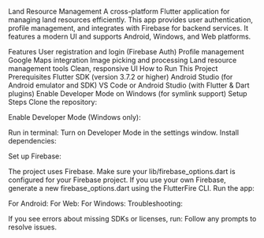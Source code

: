 Land Resource Management
A cross-platform Flutter application for managing land resources efficiently.
This app provides user authentication, profile management, and integrates with Firebase for backend services.
It features a modern UI and supports Android, Windows, and Web platforms.

Features
User registration and login (Firebase Auth)
Profile management
Google Maps integration
Image picking and processing
Land resource management tools
Clean, responsive UI
How to Run This Project
Prerequisites
Flutter SDK (version 3.7.2 or higher)
Android Studio (for Android emulator and SDK)
VS Code or Android Studio (with Flutter & Dart plugins)
Enable Developer Mode on Windows (for symlink support)
Setup Steps
Clone the repository:

Enable Developer Mode (Windows only):

Run in terminal:
Turn on Developer Mode in the settings window.
Install dependencies:

Set up Firebase:

The project uses Firebase. Make sure your lib/firebase_options.dart is configured for your Firebase project.
If you use your own Firebase, generate a new firebase_options.dart using the FlutterFire CLI.
Run the app:

For Android:
For Web:
For Windows:
Troubleshooting:

If you see errors about missing SDKs or licenses, run:
Follow any prompts to resolve issues.
